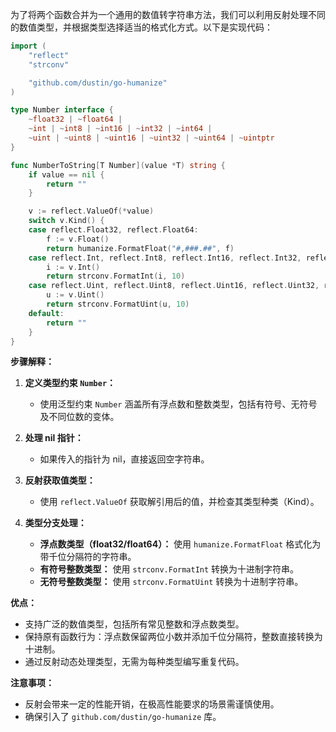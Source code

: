 为了将两个函数合并为一个通用的数值转字符串方法，我们可以利用反射处理不同的数值类型，并根据类型选择适当的格式化方式。以下是实现代码：

```go
import (
	"reflect"
	"strconv"

	"github.com/dustin/go-humanize"
)

type Number interface {
	~float32 | ~float64 |
	~int | ~int8 | ~int16 | ~int32 | ~int64 |
	~uint | ~uint8 | ~uint16 | ~uint32 | ~uint64 | ~uintptr
}

func NumberToString[T Number](value *T) string {
	if value == nil {
		return ""
	}

	v := reflect.ValueOf(*value)
	switch v.Kind() {
	case reflect.Float32, reflect.Float64:
		f := v.Float()
		return humanize.FormatFloat("#,###.##", f)
	case reflect.Int, reflect.Int8, reflect.Int16, reflect.Int32, reflect.Int64:
		i := v.Int()
		return strconv.FormatInt(i, 10)
	case reflect.Uint, reflect.Uint8, reflect.Uint16, reflect.Uint32, reflect.Uint64, reflect.Uintptr:
		u := v.Uint()
		return strconv.FormatUint(u, 10)
	default:
		return ""
	}
}
```

**步骤解释：**

1. **定义类型约束 `Number`：**
   - 使用泛型约束 `Number` 涵盖所有浮点数和整数类型，包括有符号、无符号及不同位数的变体。

2. **处理 nil 指针：**
   - 如果传入的指针为 nil，直接返回空字符串。

3. **反射获取值类型：**
   - 使用 `reflect.ValueOf` 获取解引用后的值，并检查其类型种类（Kind）。

4. **类型分支处理：**
   - **浮点数类型（float32/float64）：** 使用 `humanize.FormatFloat` 格式化为带千位分隔符的字符串。
   - **有符号整数类型：** 使用 `strconv.FormatInt` 转换为十进制字符串。
   - **无符号整数类型：** 使用 `strconv.FormatUint` 转换为十进制字符串。

**优点：**
- 支持广泛的数值类型，包括所有常见整数和浮点数类型。
- 保持原有函数行为：浮点数保留两位小数并添加千位分隔符，整数直接转换为十进制。
- 通过反射动态处理类型，无需为每种类型编写重复代码。

**注意事项：**
- 反射会带来一定的性能开销，在极高性能要求的场景需谨慎使用。
- 确保引入了 `github.com/dustin/go-humanize` 库。